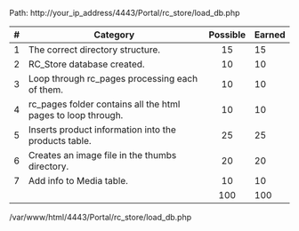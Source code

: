 
Path: http://your_ip_address/4443/Portal/rc_store/load_db.php

| # |  Category                                                                                           | Possible | Earned|
|---|-----------------------------------------------------------------------------------------------------|:--------:|:------|
| 1 | The correct directory structure.                                                                    |   15     |   15  |
| 2 | RC_Store database created.                                                                          |   10     |   10  |
| 3 | Loop through rc_pages processing each of them.                                                      |   10     |   10  |
| 4 | rc_pages folder contains all the html pages to loop through.                                        |   10     |   10  |
| 5 | Inserts product information into the products table.                                                |   25     |   25  |
| 6 | Creates an image file in the thumbs directory.                                                      |   20     |   20  |
| 7 | Add info to Media table.                                                                            |   10     |   10  |
|   |                                                                                                     |   100    |  100  |

/var/www/html/4443/Portal/rc_store/load_db.php
